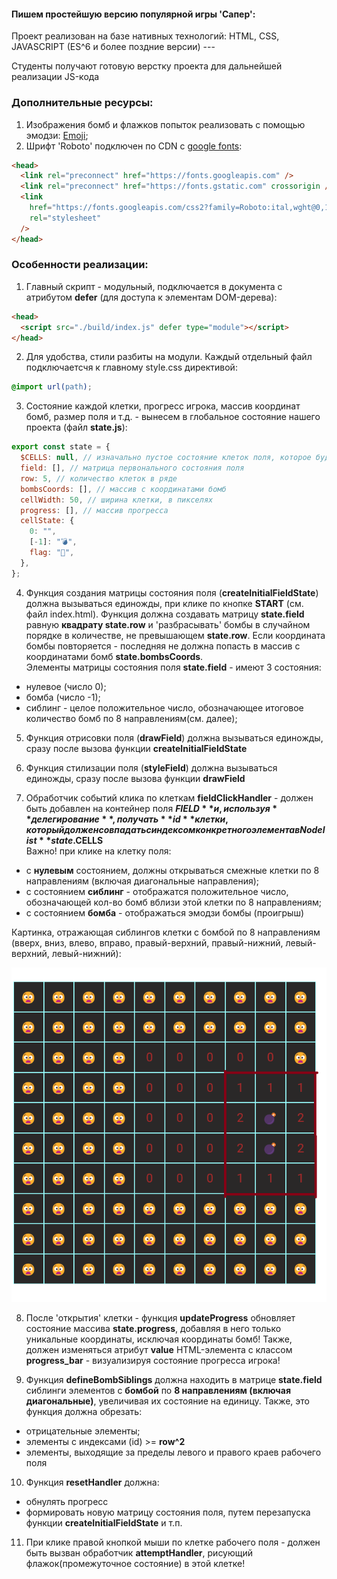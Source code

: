 #### Пишем простейшую версию популярной игры 'Сапер':

Проект реализован на базе нативных технологий: HTML, СSS, JAVASCRIPT (ES^6 и более поздние версии) ---

Студенты получают готовую верстку проекта для дальнейшей реализации JS-кода

### Дополнительные ресурсы:

1. Изображения бомб и флажков попыток реализовать с помощью эмодзи: [Emoji](https://emojicopy.com/ "Эмодзи");
2. Шрифт 'Roboto' подключен по CDN c [google fonts](https://fonts.google.com/selection?selected=Material+Symbols+Outlined:sports_soccer:FILL@0;wght@400;GRAD@0;opsz@24&icon.size=24&icon.color=%23e8eaed):

```html
<head>
  <link rel="preconnect" href="https://fonts.googleapis.com" />
  <link rel="preconnect" href="https://fonts.gstatic.com" crossorigin />
  <link
    href="https://fonts.googleapis.com/css2?family=Roboto:ital,wght@0,100;0,300;0,400;0,500;0,700;0,900;1,100;1,300;1,400;1,500;1,700;1,900&display=swap"
    rel="stylesheet"
  />
</head>
```

### Особенности реализации:

1. Главный скрипт - модульный, подключается в </head> документа с атрибутом **defer** (для доступа к элементам DOM-дерева):

```html
<head>
  <script src="./build/index.js" defer type="module"></script>
</head>
```

2. Для удобства, стили разбиты на модули. Каждый отдельный файл подключаетсчя к главному style.css директивой:

```css
@import url(path);
```

3. Состояние каждой клетки, прогресс игрока, массив координат бомб, размер поля и т.д. - вынесем в глобальное состояние нашего проекта (файл **state.js**):

```js
export const state = {
  $CELLS: null, // изначально пустое состояние клеток поля, которое будет перезаписано функцией drawField
  field: [], // матрица первонального состояния поля
  row: 5, // количество клеток в ряде
  bombsCoords: [], // массив с координатами бомб
  cellWidth: 50, // ширина клетки, в пикселях
  progress: [], // массив прогресса
  cellState: {
    0: "",
    [-1]: "💣",
    flag: "🏁",
  },
};
```

4. Функция создания матрицы состояния поля (**createInitialFieldState**) должна вызываться единожды, при клике по кнопке **START** (см. файл index.html). Функция должна создавать матрицу **state.field** равную **квадрату state.row** и 'разбрасывать' бомбы в случайном порядке в количестве, не превышающем **state.row**. Если координата бомбы повторяется - последняя не должна попасть в массив с координатами бомб **state.bombsCoords**.<br> Элементы матрицы состояния поля **state.field** - имеют 3 состояния:

- нулевое (число 0);
- бомба (число -1);
- сиблинг - целое положительное число, обозначающее итоговое количество бомб по 8 направлениям(см. далее);

5. Функция отрисовки поля (**drawField**) должна вызываться единожды, сразу после вызова функции **createInitialFieldState**

6. Функция стилизации поля (**styleField**) должна вызываться единожды, сразу после вызова функции **drawField**

7. Обработчик событий клика по клеткам **fieldClickHandler** - должен быть добавлен на контейнер поля **$FIELD** и, используя **делегирование**, получать **id** клетки, который должен совпадать с индексом конкретного элемента в Nodelist **state.$CELLS** <br> Важно! при клике на клетку поля:
- с **нулевым** состоянием, должны открываться смежные клетки по 8 направлениям (включая диагональные направления);
- c состоянием **сиблинг** - отображатся положительное число, обозначающей кол-во бомб вблизи этой клетки по 8 направлениям;
- c состоянием **бомба** - отображаться эмодзи бомбы (проигрыш)

Картинка, отражающая сиблингов клетки с бомбой по 8 направлениям (вверх, вниз, влево, вправо, правый-верхний, правый-нижний, левый-верхний, левый-нижний):

![СИБЛИНГИ](siblings.png)

8. После 'открытия' клетки - функция **updateProgress** обновляет состояние массива **state.progress**, добавляя в него только уникальные координаты, исключая координаты бомб! Также, должен изменяться атрибут **value** HTML-элемента c классом **progress_bar** - визуализируя состояние прогресса игрока!

9. Функция **defineBombSiblings** должна находить в матрице **state.field** сиблинги элементов с  **бомбой** по **8 направлениям (включая диагональные)**, увеличивая их состояние на единицу. Также, это функция должна обрезать:  
- отрицательные элементы;
- элементы с индексами (id) >= **row^2**
- элементы, выходящие за пределы левого и правого краев рабочего поля

10. Функция **resetHandler** должна:
- обнулять прогресс
- формировать новую матрицу состояния поля, путем перезапуска функции **createInitialFieldState**
и т.п.

11. При клике правой кнопкой мыши по клетке рабочего поля - должен быть вызван обработчик **attemptHandler**, рисующий флажок(промежуточное состояние) в этой клетке! 
